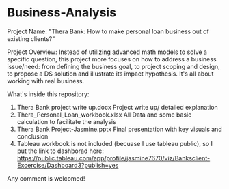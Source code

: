 # Business-Analysis
Project Name: "Thera Bank: How to make personal loan business out of existing clients?"

Project Overview:
Instead of utilizing advanced math models to solve a specific question, this project more focuses on how to address a business issue/need: from defining the business goal, to project scoping and design, to propose a DS solution and illustrate its impact hypothesis. It's all about working with real business.

What's inside this repository:
1. Thera Bank project write up.docx
   Project write up/ detailed explanation
2. Thera_Personal_Loan_workbook.xlsx
   All Data and some basic calculation to facilitate the analysis
3. Thera Bank Project-Jasmine.pptx
   Final presentation with key visuals and conclusion
4. Tableau workbook is not included (becuase I use tableau public), so I put the link to dashborad here: 
   https://public.tableau.com/app/profile/jasmine7670/viz/Banksclient-Excercise/Dashboard3?publish=yes
   
Any comment is welcomed!

